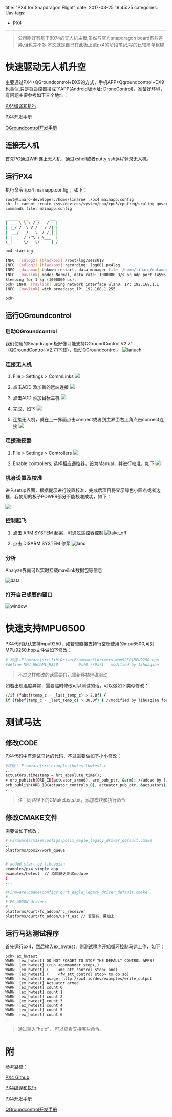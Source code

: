 title: "PX4 for Snapdragon Flight"
date: 2017-03-25 19:45:25
categories: Uav
tags: 
 - PX4
---
>公司刚好有基于8074的无人机主板,虽然与官方snapdragon board有些差异,但也差不多,本文就是自己在此板上跑px4的阶段笔记,写的比较简单粗糙. 

# 快速驱动无人机升空
主要通过PX4+QGroundcontrol+DX9的方式，手机APP+Qgroundcontrol+DX9也类似,只是将遥控器换成了APP(Android版地址: [DroneControl](https://github.com/ATLFlight/drone-controller))，准备好环境，有问题主要参考如下三个地址：

[PX4编译和执行](https://github.com/ATLFlight/ATLFlightDocs/blob/master/PX4.md#stable-releases)

[PX4开发手册](https://dev.px4.io)

[QGroundcontrol开发手册](https://donlakeflyer.gitbooks.io/qgroundcontrol-developers-guide/content/)

## 连接无人机
首先PC通过WiFi连上无人机，通过xshell或者putty ssh远程登录无人机。

<!--more-->
## 运行PX4
执行命令./px4 mainapp.config ，如下：
```bash
root@linaro-developer:/home/linaro# ./px4 mainapp.config 
sh: 1: cannot create /sys/devices/system/cpu/cpu3/cpufreq/scaling_governor: Directory nonexistent
commands file: mainapp.config

______  __   __    ___ 
| ___ \ \ \ / /   /   |
| |_/ /  \ V /   / /| |
|  __/   /   \  / /_| |
| |     / /^\ \ \___  |
\_|     \/   \/     |_/

px4 starting.

INFO  [sdlog2] [blackbox] /root/log/sess018
INFO  [sdlog2] [blackbox] recording: log001.px4log
INFO  [dataman] Unkown restart, data manager file '/home/linaro/dataman' size is 47640 bytes
INFO  [mavlink] mode: Normal, data rate: 1000000 B/s on udp port 14556 remote port 14550
Sleeping for 1 s; (1000000 us).
pxh> INFO  [mavlink] using network interface wlan0, IP: 192.168.1.1
INFO  [mavlink] with broadcast IP: 192.168.1.255

pxh> 

```
## 运行QGroundcontrol
### 启动QGroundcontrol
我们使用的Snapdragon板好像只能支持QGroundControl V2.7.1 （[QGroundControl-V2.7.1下载](http://pan.baidu.com/s/1sl2fXhF)），启动QGroundcontrol。
![lanuch](https://andylee-1258982386.cos.ap-chengdu.myqcloud.com/start_qground.jpg)

### 连接无人机
1. File > Settings > CommLinks
![](https://andylee-1258982386.cos.ap-chengdu.myqcloud.com/com_link1.jpg)

2. 点击ADD 添加新的远端连接
![](https://andylee-1258982386.cos.ap-chengdu.myqcloud.com/com_link2.jpg)

3. 点击ADD 添加目标主机
![](https://andylee-1258982386.cos.ap-chengdu.myqcloud.com/com_link3.jpg)

4. 完成，如下
![](https://andylee-1258982386.cos.ap-chengdu.myqcloud.com/com_link.jpg)

5. 连接无人机，就在上一界面点击connect或者到主界面右上角点击connect连接
![](https://andylee-1258982386.cos.ap-chengdu.myqcloud.com/connect.jpg)

### 连接遥控器
1. File > Settings > Controllers
![](https://andylee-1258982386.cos.ap-chengdu.myqcloud.com/controller.jpg)

2. Enable controllers, 选择相应遥控器，设为Manual，并进行校准，如下
![](https://andylee-1258982386.cos.ap-chengdu.myqcloud.com/controller1.jpg)

### 机身设置及校准
进入setup界面，根据提示进行设置校准，完成后项目将显示绿色小圆点或者边框，我使用的板子POWER部分不能校准成功，如下：

![](https://andylee-1258982386.cos.ap-chengdu.myqcloud.com/setup_ok.jpg)
### 控制起飞
1. 点击 ARM SYSTEM 起桨，可通过遥控器控制 
![take_off](https://andylee-1258982386.cos.ap-chengdu.myqcloud.com/fly.jpg)

2. 点击 DISARM SYSTEM 停桨
![land](https://andylee-1258982386.cos.ap-chengdu.myqcloud.com/fly_end.png)

### 分析
Analyze界面可以实时挂载mavilink数据包等信息

![data](https://andylee-1258982386.cos.ap-chengdu.myqcloud.com/analyze.jpg)

### 打开自己想要的窗口

![window](https://andylee-1258982386.cos.ap-chengdu.myqcloud.com/tool_qg.jpg)

# 快速支持MPU6500
PX4代码默认支持mpu9250，如若想直接支持行空所使用的mpu6500,可对MPU9250.hpp文件做如下修改：
```bash
# 路径：Firmware\src\lib\DriverFramework\drivers\mpu9250\MPU9250.hpp
#define MPU_WHOAMI_9250			0x70 //0x71   modified by lihuaqian
```
>不过这样修改的话需要自己重新移植地磁驱动

如若出现温度异常，需要临时修改可以测试的话，可以做如下类似修改：
```bash
//if (fabsf(temp_c - _last_temp_c) > 2.0f) {
if (fabsf(temp_c - _last_temp_c) > 30.0f) { //modified by lihuaqian for debug
```

# 测试马达
## 修改CODE
PX4代码中有测试马达的代码，不过需要做如下小小修改：
```bash
#路径： Firmware\src\examples\hwtest\hwtest.c
...
actuators.timestamp = hrt_absolute_time();
+ orb_publish(ORB_ID(actuator_armed), arm_pub_ptr, &arm); //added by lihuaqian
orb_publish(ORB_ID(actuator_controls_0), actuator_pub_ptr, &actuators);
...
```
>注：同路径下的CMakeLists.txt，添加模块和执行命令

## 修改CMAKE文件
需要做如下修改：
```bash
# Firmware\cmake\configs\posix_eagle_legacy_driver_default.cmake
...
platforms/posix/work_queue


# added start by lihuaqian
examples/px4_simple_app
examples/hwtest  // 添加马达测试module
)
...

#Firmware\cmake\configs\qurt_eagle_legacy_driver_default.cmake
#
# FC_ADDON drivers
#
platforms/qurt/fc_addon/rc_receiver
platforms/qurt/fc_addon/uart_esc // 若没有，需加上

```
## 运行马达测试程序
首先运行px4，然后输入ex_hwtest，则测试程序开始循环控制马达工作，如下：
```
pxh> ex_hwtest
WARN  [ex_hwtest] DO NOT FORGET TO STOP THE DEFAULT CONTROL APPS!
WARN  [ex_hwtest] (run <commander stop>,)
WARN  [ex_hwtest] (    <mc_att_control stop> and)
WARN  [ex_hwtest] (    <fw_att_control stop> to do so)
WARN  [ex_hwtest] usage: http://px4.io/dev/examples/write_output
WARN  [ex_hwtest] Actuator armed
WARN  [ex_hwtest] count 0
WARN  [ex_hwtest] count 1
WARN  [ex_hwtest] count 2
WARN  [ex_hwtest] count 3
WARN  [ex_hwtest] count 4
WARN  [ex_hwtest] count 5
WARN  [ex_hwtest] count 6
...
```
>通过输入“help”， 可以查看支持哪些命令。



# 附 
参考路径：

[PX4 Github](https://github.com/ATLFlight)

[PX4编译和执行](https://github.com/ATLFlight/ATLFlightDocs/blob/master/PX4.md#stable-releases)

[PX4开发手册](https://dev.px4.io)


[QGroundcontrol开发手册](https://donlakeflyer.gitbooks.io/qgroundcontrol-developers-guide/content/)
